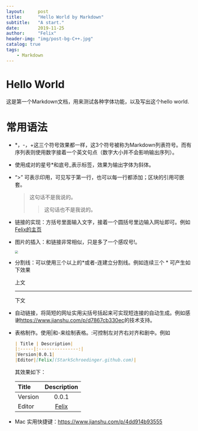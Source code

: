 ```yaml
---
layout:     post
title:      "Hello World by Markdown"
subtitle:   "A start."
date:       2019-11-25
author:     "Felix"
header-img: "img/post-bg-C++.jpg"
catalog: true
tags:
    - Markdown
---
```


# Hello World #

这是第一个Markdown文档，用来测试各种字体功能，以及写出这个hello world.

# 常用语法 #

* *，-，+这三个符号效果都一样，这3个符号被称为Markdown列表符号。而有序列表则使用数字接着一个英文句点（数字大小并不会影响输出序列）。 

* 使用成对的星号*和底号_表示标签，效果为输出字体为斜体。

* “>” 可表示印用，可见写于第一行，也可以每一行都添加；区块的引用可嵌套。

  > 这句话不是我说的。
  >
  > > 这句话也不是我说的。

* 链接的实现：方括号里面输入文字，接着一个圆括号里边输入网址即可。例如[Felix的主页](https://starkschroedinger.github.io)

* 图片的插入：和链接非常相似，只是多了一个感叹号!。

  <img src="D:\Github\StarkSchroedinger\huxpro.github.io\img\post-bg-C++.jpg" style="zoom:50%;" />

* 分割线：可以使用三个以上的*或者-连建立分割线。例如连续三个 * 可产生如下效果

  上文

  ***

  下文

* 自动链接，将简短的网址实用尖括号括起来可实现短连接的自动生成。例如感谢<https://www.jianshu.com/p/d7867cb330ec>的技术支持。

* 表格制作。使用\|和\-来绘制表格。:可控制左对齐右对齐和剧中。例如

  ```markdown
  | Title | Description|
  |:-----|:---------------:|
  |Version|0.0.1|
  |Editor|[Felix](StarkSchroedinger.github.com)|
  ```

  其效果如下：

  | Title   |              Description              |
  | :------ | :-----------------------------------: |
  | Version |                 0.0.1                 |
  | Editor  | [Felix](StarkSchroedinger.github.com) |

* Mac 实用快捷键：<https://www.jianshu.com/p/4dd914b93555>

